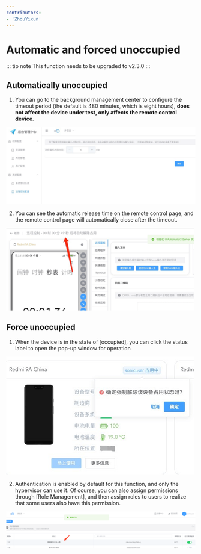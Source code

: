 ```yaml
---
contributors:
- 'ZhouYixun'
---
```


# Automatic and forced unoccupied

::: tip note
This function needs to be upgraded to v2.3.0
:::

## Automatically unoccupied

1. You can go to the background management center to configure the timeout period (the default is 480 minutes, which is eight hours), **does not affect the device under test, only affects the remote control device**.

![tem](./images/debug-1.png)

2. You can see the automatic release time on the remote control page, and the remote control page will automatically close after the timeout.

![tem](./images/debug-2.png)

## Force unoccupied

1. When the device is in the state of [occupied], you can click the status label to open the pop-up window for operation

![tem](./images/debug-3.png)

2. Authentication is enabled by default for this function, and only the hypervisor can use it. Of course, you can also assign permissions through [Role Management], and then assign roles to users to realize that some users also have this permission.

![tem](./images/debug-4.png)
